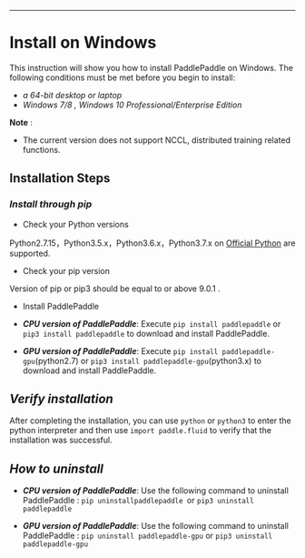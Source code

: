 ***

# **Install on Windows**

This instruction will show you how to install PaddlePaddle on Windows.  The following conditions must be met before you begin to install:

* *a 64-bit desktop or laptop*
* *Windows 7/8 , Windows 10 Professional/Enterprise Edition*

**Note** : 

* The current version does not support NCCL, distributed training related functions.





## Installation Steps  

### ***Install through pip***

* Check your Python versions

Python2.7.15，Python3.5.x，Python3.6.x，Python3.7.x on [Official Python](https://www.python.org/downloads/) are supported.
 
* Check your pip version

Version of pip or pip3 should be equal to or above 9.0.1 .

* Install PaddlePaddle

* ***CPU version of PaddlePaddle***:
Execute `pip install paddlepaddle` or `pip3 install paddlepaddle` to download and install PaddlePaddle.

* ***GPU version of PaddlePaddle***:
Execute `pip install paddlepaddle-gpu`(python2.7) or `pip3 install paddlepaddle-gpu`(python3.x) to download and install PaddlePaddle.
 
## ***Verify installation***

After completing the installation, you can use `python` or `python3` to enter the python interpreter and then use `import paddle.fluid` to verify that the installation was successful.

## ***How to uninstall***

* ***CPU version of PaddlePaddle***:
Use the following command to uninstall PaddlePaddle : `pip uninstallpaddlepaddle `or `pip3 uninstall paddlepaddle`

* ***GPU version of PaddlePaddle***:
Use the following command to uninstall PaddlePaddle : `pip uninstall paddlepaddle-gpu` or `pip3 uninstall paddlepaddle-gpu`
